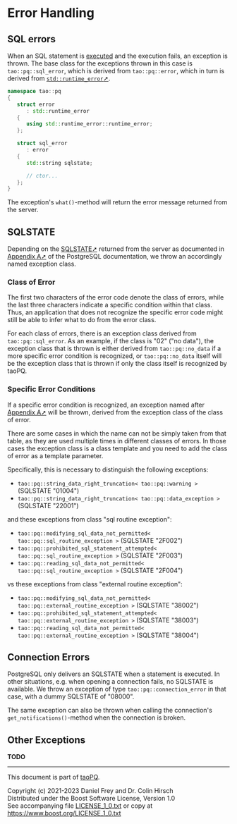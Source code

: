 # Error Handling

## SQL errors

When an SQL statement is [executed](Statement.md) and the execution fails, an exception is thrown.
The base class for the exceptions thrown in this case is `tao::pq::sql_error`, which is derived from `tao::pq::error`, which in turn is derived from [`std::runtime_error`➚](https://en.cppreference.com/w/cpp/error/runtime_error).

```c++
namespace tao::pq
{
   struct error
      : std::runtime_error
   {
      using std::runtime_error::runtime_error;
   };

   struct sql_error
      : error
   {
      std::string sqlstate;

      // ctor...
   };
}
```

The exception's `what()`-method will return the error message returned from the server.

## SQLSTATE

Depending on the [SQLSTATE➚](https://en.wikipedia.org/wiki/SQLSTATE) returned from the server as documented in [Appendix A➚](https://www.postgresql.org/docs/current/errcodes-appendix.html) of the PostgreSQL documentation, we throw an accordingly named exception class.

### Class of Error

The first two characters of the error code denote the class of errors, while the last three characters indicate a specific condition within that class.
Thus, an application that does not recognize the specific error code might still be able to infer what to do from the error class.

For each class of errors, there is an exception class derived from `tao::pq::sql_error`.
As an example, if the class is "02" ("no data"), the exception class that is thrown is either derived from `tao::pq::no_data` if a more specific error condition is recognized, or `tao::pq::no_data` itself will be the exception class that is thrown if only the class itself is recognized by taoPQ.

### Specific Error Conditions

If a specific error condition is recognized, an exception named after [Appendix A➚](https://www.postgresql.org/docs/current/errcodes-appendix.html) will be thrown, derived from the exception class of the class of error.

There are some cases in which the name can not be simply taken from that table, as they are used multiple times in different classes of errors.
In those cases the exception class is a class template and you need to add the class of error as a template parameter.

Specifically, this is necessary to distinguish the following exceptions:

* `tao::pq::string_data_right_truncation< tao::pq::warning >` (SQLSTATE "01004")
* `tao::pq::string_data_right_truncation< tao::pq::data_exception >` (SQLSTATE "22001")

and these exceptions from class "sql routine exception":

* `tao::pq::modifying_sql_data_not_permitted< tao::pq::sql_routine_exception >` (SQLSTATE "2F002")
* `tao::pq::prohibited_sql_statement_attempted< tao::pq::sql_routine_exception >` (SQLSTATE "2F003")
* `tao::pq::reading_sql_data_not_permitted< tao::pq::sql_routine_exception >` (SQLSTATE "2F004")

vs these exceptions from class "external routine exception":

* `tao::pq::modifying_sql_data_not_permitted< tao::pq::external_routine_exception >` (SQLSTATE "38002")
* `tao::pq::prohibited_sql_statement_attempted< tao::pq::external_routine_exception >` (SQLSTATE "38003")
* `tao::pq::reading_sql_data_not_permitted< tao::pq::external_routine_exception >` (SQLSTATE "38004")

## Connection Errors

PostgreSQL only delivers an SQLSTATE when a statement is executed.
In other situations, e.g. when opening a connection fails, no SQLSTATE is available.
We throw an exception of type `tao::pq::connection_error` in that case, with a dummy SQLSTATE of "08000".

The same exception can also be thrown when calling the connection's `get_notifications()`-method when the connection is broken.

## Other Exceptions

**TODO**

---

This document is part of [taoPQ](https://github.com/taocpp/taopq).

Copyright (c) 2021-2023 Daniel Frey and Dr. Colin Hirsch<br>
Distributed under the Boost Software License, Version 1.0<br>
See accompanying file [LICENSE_1_0.txt](../LICENSE_1_0.txt) or copy at https://www.boost.org/LICENSE_1_0.txt
